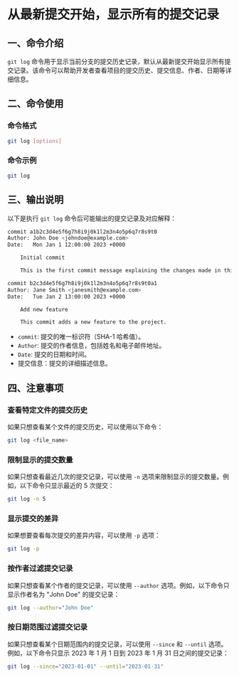 # 从最新提交开始，显示所有的提交记录

## 一、命令介绍

`git log` 命令用于显示当前分支的提交历史记录，默认从最新提交开始显示所有提交记录。该命令可以帮助开发者查看项目的提交历史、提交信息、作者、日期等详细信息。

## 二、命令使用

### 命令格式

```bash
git log [options]
```

### 命令示例

```bash
git log
```

## 三、输出说明

以下是执行 `git log` 命令后可能输出的提交记录及对应解释：

```bash
commit a1b2c3d4e5f6g7h8i9j0k1l2m3n4o5p6q7r8s9t0
Author: John Doe <johndoe@example.com>
Date:   Mon Jan 1 12:00:00 2023 +0000

    Initial commit

    This is the first commit message explaining the changes made in this commit.

commit b2c3d4e5f6g7h8i9j0k1l2m3n4o5p6q7r8s9t0a1
Author: Jane Smith <janesmith@example.com>
Date:   Tue Jan 2 13:00:00 2023 +0000

    Add new feature

    This commit adds a new feature to the project.
```

- `commit`: 提交的唯一标识符（SHA-1 哈希值）。
- `Author`: 提交的作者信息，包括姓名和电子邮件地址。
- `Date`: 提交的日期和时间。
- 提交信息：提交的详细描述信息。

## 四、注意事项

### 查看特定文件的提交历史

如果只想查看某个文件的提交历史，可以使用以下命令：

```bash
git log <file_name>
```

### 限制显示的提交数量

如果只想查看最近几次的提交记录，可以使用 `-n` 选项来限制显示的提交数量。例如，以下命令只显示最近的 5 次提交：

```bash
git log -n 5
```

### 显示提交的差异

如果想要查看每次提交的差异内容，可以使用 `-p` 选项：

```bash
git log -p
```

### 按作者过滤提交记录

如果只想查看某个作者的提交记录，可以使用 `--author` 选项。例如，以下命令只显示作者名为 "John Doe" 的提交记录：

```bash
git log --author="John Doe"
```

### 按日期范围过滤提交记录

如果只想查看某个日期范围内的提交记录，可以使用 `--since` 和 `--until` 选项。例如，以下命令只显示 2023 年 1 月 1 日到 2023 年 1 月 31 日之间的提交记录：

```bash
git log --since="2023-01-01" --until="2023-01-31"
```